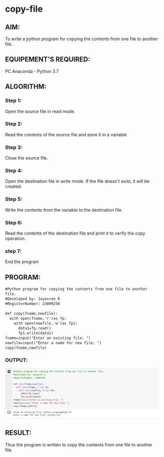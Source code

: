 # copy-file
## AIM:
To write a python program for copying the contents from one file to another file.
## EQUIPEMENT'S REQUIRED: 
PC
Anaconda - Python 3.7
## ALGORITHM: 
### Step 1:
Open the source file in read mode.
### Step 2: 
Read the contents of the source file and store it in a variable 
### Step 3: 
Close the source file.
### Step 4:  
Open the destination file in write mode. If the file doesn't exist, it will be created.
### Step 5: 
Write the contents from the variable to the destination file.
### Step 6: 
Read the contents of the destination file and print it to verify the copy operation.
### step 7:
End the program
## PROGRAM:
```
#Python program for copying the contents from one file to another file.
#Developed by: Jayasree R
#RegisterNumber: 23009250

def copy(fname,newfile):
  with open(fname,'r')as fp:
    with open(newfile,'w')as fp1:
      data1=fp.read()
      fp1.write(data1)
fname=input("Enter an existing file: ")
newfile=input("Enter a name for new file: ")
copy(fname,newfile)

```
### OUTPUT:
![OUTPUT](<Screenshot 2024-01-02 220453-1.png>)

## RESULT:
Thus the program is written to copy the contents from one file to another file.